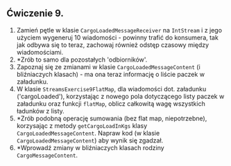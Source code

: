 ## Ćwiczenie 9.

1. Zamień pętle w klasie `CargoLoadedMessageReceiver` na `IntStream` 
i z jego użyciem wygeneruj 10 wiadomości - powinny trafić do konsumera, 
tak jak odbywa się to teraz, zachowaj również odstęp czasowy między wiadomościami.
2. *Zrób to samo dla pozostałych 'odbiorników'.
3. Zapoznaj się ze zmianami w klasie `CargoLoadedMessageContent` (i bliźniaczych klasach) - 
ma ona teraz informację o liście paczek w załadunku.
4. W klasie `StreamsExercise9FlatMap`, dla wiadomości dot. załadunku ('cargoLoaded'),
korzystając z nowego pola dotyczącego listy paczek w załadunku oraz funkcji `flatMap`,
oblicz całkowitą wagę wszystkich ładunków z listy.
5. *Zrób podobną operację sumowania (bez flat map, niepotrzebne), korzysając z metody
`getCargoLoadInKgs` klasy `CargoLoadedMessageContent`. Napraw kod (w klasie `CargoLoadedMessageContent`)
aby wynik się zgadzał.
6. *Wprowadź zmiany w bliźniaczych klasach rodziny `CargoMessageContent`.
